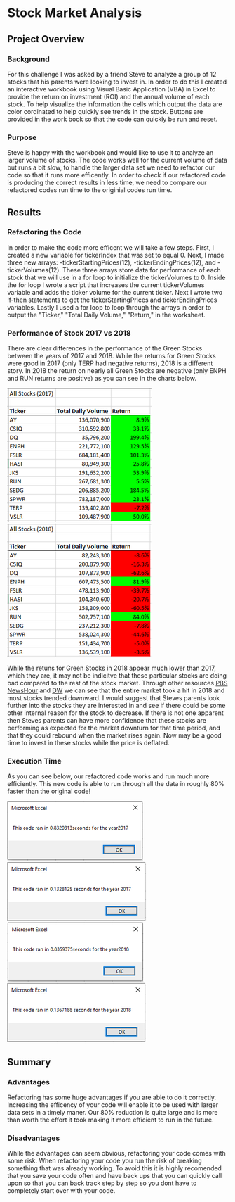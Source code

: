 # Stock Market Analysis

## Project Overview

### Background

For this challenge I was asked by a friend Steve to analyze a group of 12 stocks that his parents were looking to invest in. In order to do this I created an interactive workbook using Visual Basic Application (VBA) in 			Excel to provide the return on investment (ROI) and the annual volume of each stock. To help visualize the information the cells which output the data are color cordinated to help quickly see trends in the stock. Buttons 		are provided in the work book so that the code can quickly be run and reset.
		
### Purpose

Steve is happy with the workbook and would like to use it to analyze an larger volume of stocks. The code works well for the current volume of data but runs a bit slow, to handle the larger data set we need to refactor our code so that it runs more efficently. In order to check if our refactored code is producing the correct results in less time, we need to compare our refactored codes run time to the originial codes run time.

## Results

### Refactoring the Code

In order to make the code more efficent we will take a few steps. First, I created a new variable for tickerIndex that was set to equal 0. Next, I made three new arrays: -tickerStartingPrices(12), -tickerEndingPrices(12), and -tickerVolumes(12). These three arrays store data for performance of each stock that we will use in a for loop to initialize the tickerVolumes to 0. Inside the for loop I wrote a script that increases the current tickerVolumes variable and adds the ticker volume for the current ticker. Next I wrote two if-then statements to get the tickerStartingPrices and tickerEndingPrices variables. Lastly I used a for loop to loop through the arrays in order to output the "Ticker," "Total Daily Volume," "Return," in the worksheet.

### Performance of Stock 2017 vs 2018

There are clear differences in the performance of the Green Stocks between the years of 2017 and 2018. While the returns for Green Stocks were good in 2017 (only TERP had negative returns), 2018 is a different story. In 2018 the return on nearly all Green Stocks are negative (only ENPH and RUN returns are positive) as you can see in the charts below. 

![2017 Results](https://github.com/PSWil/stock-analysis/blob/main/Resources/Output_2017.png)
![2018 Results](https://github.com/PSWil/stock-analysis/blob/main/Resources/Output_2018.png)

While the retuns for Green Stocks in 2018 appear much lower than 2017, which they are, it may not be indicitve that these particular stocks are doing bad compared to the rest of the stock market. Through other resources [PBS NewsHour](https://www.pbs.org/newshour/economy/making-sense/6-factors-that-fueled-the-stock-market-dive-in-2018) and [DW](https://www.dw.com/en/2018-the-worst-year-for-stocks-since-financial-crisis/a-46915652) we can see that the entire market took a hit in 2018 and most stocks trended downward. I would suggest that Steves parents look further into the stocks they are interested in and see if there could be some other internal reason for the stock to decrease. If there is not one apparent then Steves parents can have more confidence that these stocks are performing as expected for the market downturn for that time period, and that they could rebound when the market rises again. Now may be a good time to invest in these stocks while the price is deflated. 

### Execution Time

As you can see below, our refactored code works and run much more efficiently. This new code is able to run through all the data in roughly 80% faster than the original code!

![2017 Initial Run Time](https://github.com/PSWil/stock-analysis/blob/main/Resources/Original_Run_2017.png)
![2017 Refactored Run Time](https://github.com/PSWil/stock-analysis/blob/main/Resources/VBA_Challenge_2017.png)
![2018 Initial Run Time](https://github.com/PSWil/stock-analysis/blob/main/Resources/Original_Run_2018.png)
![2018 Refactored Run Time](https://github.com/PSWil/stock-analysis/blob/main/Resources/VBA_Challenge_2018.png)
	
## Summary
		
### Advantages

Refactoring has some huge advantages if you are able to do it correctly. Increasing the efficency of your code will enable it to be used with larger data sets in a timely maner. Our 80% reduction is quite large and is more than worth the effort it took making it more efficient to run in the future.

### Disadvantages 

While the advantages can seem obvious, refactoring your code comes with some risk. When refactoring your code you run the risk of breaking something that was already working. To avoid this it is highly recomended that you save your code often and have back ups that you can quickly call upon so that you can back track step by step so you dont have to completely start over with your code. 